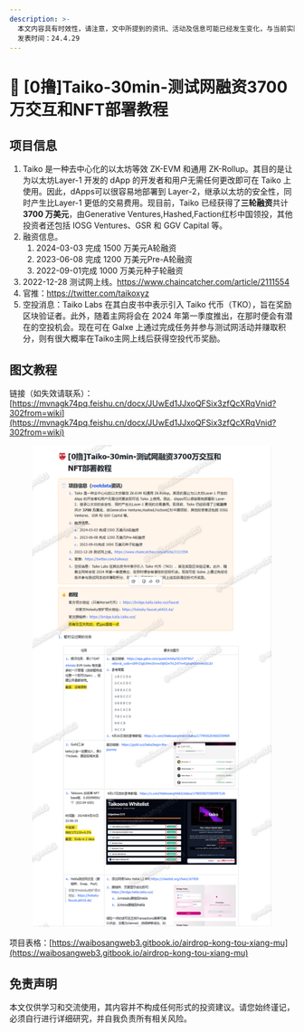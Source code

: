 ```yaml
---
description: >-
  本文内容具有时效性，请注意，文中所提到的资讯、活动及信息可能已经发生变化，与当前实际情况有所不同。我们建议您在做出任何决策之前，始终进行自主研究和验证。
  发表时间：24.4.29
---
```


# 🗼 \[0撸]Taiko-30min-测试网融资3700万交互和NFT部署教程

## **项目信息**

1. Taiko 是一种去中心化的以太坊等效 ZK-EVM 和通用 ZK-Rollup。其目的是让为以太坊Layer-1 开发的 dApp 的开发者和用户无需任何更改即可在 Taiko 上使用。因此，dApps可以很容易地部署到 Layer-2，继承以太坊的安全性，同时产生比Layer-1 更低的交易费用。现目前，Taiko 已经获得了**三轮融资**共计 **3700 万美元**，由Generative Ventures,Hashed,Faction红杉中国领投，其他投资者还包括 IOSG Ventures、GSR 和 GGV Capital 等。
2. 融资信息。
   1. 2024-03-03 完成 1500 万美元A轮融资
   2. 2023-06-08 完成 1200 万美元Pre-A轮融资
   3. 2022-09-01完成 1000 万美元种子轮融资
3. 2022-12-28 测试网上线。https://www.chaincatcher.com/article/2111554
4. 官推：https://twitter.com/taikoxyz
5. 空投消息：Taiko Labs 在其白皮书中表示引入 Taiko 代币（TKO），旨在奖励区块验证者。此外，随着主网将会在 2024 年第一季度推出，在那时便会有潜在的空投机会。现在可在 Galxe 上通过完成任务并参与测试网活动并赚取积分，则有很大概率在Taiko主网上线后获得空投代币奖励。

## 图文教程

链接（如失效请联系）：[https://mvnagk74pq.feishu.cn/docx/JUwEd1JJxoQFSix3zfQcXRqVnid?302from=wiki](https://mvnagk74pq.feishu.cn/docx/JUwEd1JJxoQFSix3zfQcXRqVnid?302from=wiki)

<figure><img src="../../.gitbook/assets/image (501).png" alt=""><figcaption></figcaption></figure>

项目表格：[https://waibosangweb3.gitbook.io/airdrop-kong-tou-xiang-mu](https://waibosangweb3.gitbook.io/airdrop-kong-tou-xiang-mu)

## 免责声明 <a href="#mian-ze-sheng-ming" id="mian-ze-sheng-ming"></a>

本文仅供学习和交流使用，其内容并不构成任何形式的投资建议。请您始终谨记，必须自行进行详细研究，并自我负责所有相关风险。
